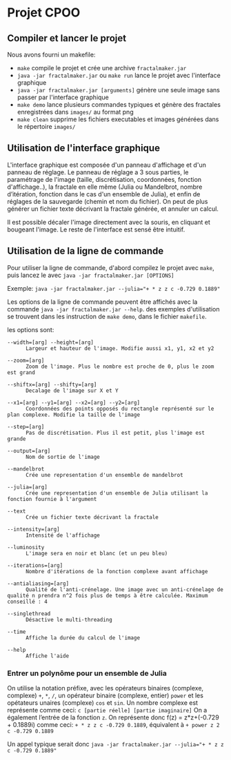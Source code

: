 # Projet CPOO

## Compiler et lancer le projet

Nous avons fourni un makefile:
  - `make` compile le projet et crée une archive `fractalmaker.jar`
  - `java -jar fractalmaker.jar` ou `make run` lance le projet avec l'interface graphique
  - `java -jar fractalmaker.jar [arguments]` génère une seule image sans passer par l'interface graphique
  - `make demo` lance plusieurs commandes typiques et génère des fractales enregistrées dans `images/` au format png
  - `make clean` supprime les fichiers executables et images générées dans le répertoire `images/`

## Utilisation de l'interface graphique
L'interface graphique est composée d'un panneau d'affichage et d'un panneau de réglage.
Le panneau de réglage a 3 sous parties, le paramétrage de l'image (taille, discrétisation, coordonnées, fonction d'affichage..),
la fractale en elle même (Julia ou Mandelbrot, nombre d’itération, fonction dans le cas d'un ensemble de Julia),
et enfin de réglages de la sauvegarde (chemin et nom du fichier).
On peut de plus générer un fichier texte décrivant la fractale générée, et annuler un calcul.

Il est possible décaler l'image directement avec la souris, en cliquant et bougeant l'image. Le reste de l'interface est sensé être intuitif.

## Utilisation de la ligne de commande
Pour utiliser la ligne de commande, d'abord compilez le projet avec `make`,
puis lancez le avec `java -jar fractalmaker.jar [OPTIONS]`

Exemple: `java -jar fractalmaker.jar --julia="+ * z z c -0.729 0.1889"`

Les options de la ligne de commande peuvent être affichés avec la commande `java -jar fractalmaker.jar --help`. des exemples d'utilisation se trouvent dans les instruction de `make demo`, dans le fichier `makefile`.

les options sont: 
```
--width=[arg] --height=[arg]
      Largeur et hauteur de l'image. Modifie aussi x1, y1, x2 et y2

--zoom=[arg]
      Zoom de l'image. Plus le nombre est proche de 0, plus le zoom est grand

--shiftx=[arg] --shifty=[arg]
      Decalage de l'image sur X et Y

--x1=[arg] --y1=[arg] --x2=[arg] --y2=[arg]
      Coordonnées des points opposés du rectangle représenté sur le plan complexe. Modifie la taille de l'image

--step=[arg]
      Pas de discrétisation. Plus il est petit, plus l'image est grande

--output=[arg]
      Nom de sortie de l'image

--mandelbrot
      Crée une representation d'un ensemble de mandelbrot

--julia=[arg]
      Crée une representation d'un ensemble de Julia utilisant la fonction fournie à l'argument

--text
      Crée un fichier texte décrivant la fractale

--intensity=[arg]
      Intensité de l'affichage

--luminosity
      L'image sera en noir et blanc (et un peu bleu)

--iterations=[arg]
      Nombre d'itérations de la fonction complexe avant affichage

--antialiasing=[arg]
      Qualité de l'anti-crénelage. Une image avec un anti-crénelage de qualité n prendra n^2 fois plus de temps à être calculée. Maximum conseillé : 4
      
--singlethread
      Désactive le multi-threading

--time
      Affiche la durée du calcul de l'image

--help
      Affiche l'aide
```

### Entrer un polynôme pour un ensemble de Julia
On utilise la notation préfixe, avec les opérateurs binaires (complexe, complexe) `+`, `*`, `/`, un opérateur binaire (complexe, entier) `power` et les opétateurs unaires (complexe) `cos` et `sin`.
Un nombre complexe est représente comme ceci: `c [partie réelle] [partie imaginaire]`
On a également l’entrée de la fonction `z`.
On représente donc f(z) = z\*z+(-0.729 + 0.1889i) comme ceci:
    `+ * z z c -0.729 0.1889`, équivalent à `+ power z 2 c -0.729 0.1889`

Un appel typique serait donc `java -jar fractalmaker.jar --julia="+ * z z c -0.729 0.1889"`

